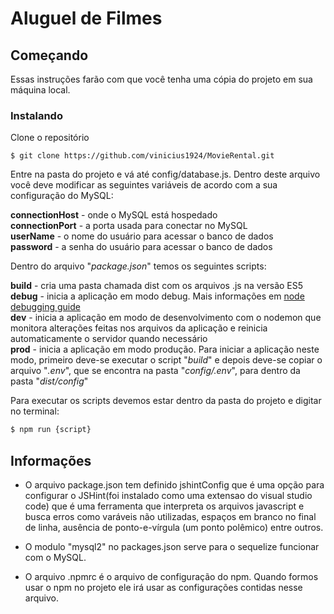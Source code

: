 # Aluguel de Filmes

## Começando

Essas instruções farão com que você tenha uma cópia do projeto em sua máquina local.

### Instalando

Clone o repositório

```
$ git clone https://github.com/vinicius1924/MovieRental.git
```

Entre na pasta do projeto e vá até config/database.js. Dentro deste arquivo você deve modificar as seguintes variáveis de acordo com a sua configuração do MySQL:

**connectionHost** - onde o MySQL está hospedado  
**connectionPort** - a porta usada para conectar no MySQL  
**userName** - o nome do usuário para acessar o banco de dados  
**password** - a senha do usuário para acessar o banco de dados  

Dentro do arquivo "*package.json*" temos os seguintes scripts:

**build** - cria uma pasta chamada dist com os arquivos .js na versão ES5  
**debug** - inicia a aplicação em modo debug. Mais informações em [node debugging guide](https://github.com/google/gson)  
**dev** - inicia a aplicação em modo de desenvolvimento com o nodemon que monitora alterações feitas nos arquivos da aplicação e reinicia automaticamente o servidor quando necessário  
**prod** - inicia a aplicação em modo produção. Para iniciar a aplicação neste modo, primeiro deve-se executar o script "*build*" e depois deve-se copiar o arquivo "*.env*", que se encontra na pasta "*config/.env*", para dentro da pasta "*dist/config*"

Para executar os scripts devemos estar dentro da pasta do projeto e digitar no terminal:

```bash
$ npm run {script}
```

## Informações
* O arquivo package.json tem definido jshintConfig que é uma opção para configurar o JSHint(foi instalado como uma extensao do visual studio code) que é uma ferramenta que interpreta os arquivos javascript e busca erros como varáveis não utilizadas, espaços em branco no final de linha, ausência de ponto-e-vírgula (um ponto polêmico) entre outros.

* O modulo "mysql2" no packages.json serve para o sequelize funcionar com o MySQL.

* O arquivo .npmrc é o arquivo de configuração do npm. Quando formos usar o npm no projeto ele irá usar as configurações contidas nesse arquivo.
